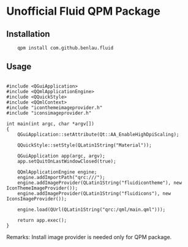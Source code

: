 Unofficial Fluid QPM Package
===========================

Installation
------------

```
	qpm install com.github.benlau.fluid
```


Usage
-----

```

#include <QGuiApplication>
#include <QQmlApplicationEngine>
#include <QQuickStyle>
#include <QQmlContext>
#include "iconthemeimageprovider.h"
#include "iconsimageprovider.h"

int main(int argc, char *argv[])
{
    QGuiApplication::setAttribute(Qt::AA_EnableHighDpiScaling);

    QQuickStyle::setStyle(QLatin1String("Material"));

    QGuiApplication app(argc, argv);
    app.setQuitOnLastWindowClosed(true);

    QQmlApplicationEngine engine;
    engine.addImportPath("qrc:///");
    engine.addImageProvider(QLatin1String("fluidicontheme"), new IconThemeImageProvider());
    engine.addImageProvider(QLatin1String("fluidicons"), new IconsImageProvider());

    engine.load(QUrl(QLatin1String("qrc:/qml/main.qml")));

    return app.exec();
}
```

Remarks: Install image provider is needed only for QPM package.

